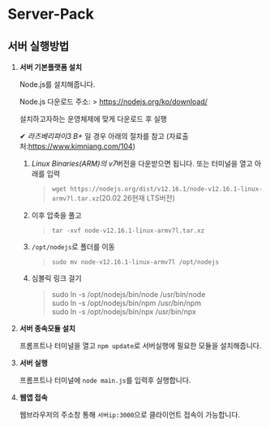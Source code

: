 # Server-Pack

## 서버 실행방법
1. **서버 기본플랫폼 설치**

    Node.js를 설치해줍니다.
    
    Node.js 다운로드 주소: > https://nodejs.org/ko/download/
    
    설치하고자하는 운영체제에 맞게 다운로드 후 실행

    ✔ *라즈베리파이3 B+* 일 경우 아래의 절차를 참고 (자료출처:https://www.kimnjang.com/104)
    
    1. *Linux Binaries(ARM)의 v7*버전을 다운받으면 됩니다. 또는 터미널을 열고 아래를 입력
        > `wget https://nodejs.org/dist/v12.16.1/node-v12.16.1-linux-armv7l.tar.xz`(20.02.26현재 LTS버전)

    2. 이후 압축을 풀고
        > `tar -xvf node-v12.16.1-linux-armv7l.tar.xz`

    3. `/opt/nodejs`로 폴더를 이동
        > `sudo mv node-v12.16.1-linux-armv7l /opt/nodejs`

    4. 심볼릭 링크 걸기
        > sudo ln -s /opt/nodejs/bin/node /usr/bin/node
        <br>sudo ln -s /opt/nodejs/bin/npm /usr/bin/npm
        <br>sudo ln -s /opt/nodejs/bin/npx /usr/bin/npx

2. **서버 종속모듈 설치**

    프롬프트나 터미널을 열고 `npm update`로 서버실행에 필요한 모듈을 설치해줍니다.

3. **서버 실행**

    프롬프트나 터미널에 `node main.js`를 입력후 실행합니다.

4. **웹앱 접속**

    웹브라우저의 주소창 통해 `서버ip:3000`으로 클라이언트 접속이 가능합니다.